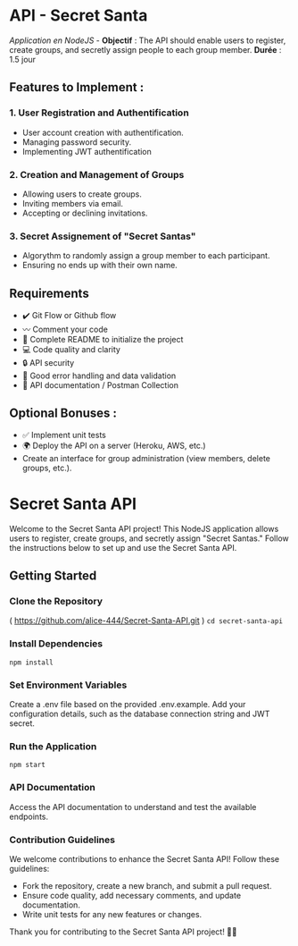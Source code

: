 # API - Secret Santa
*Application en NodeJS* -
**Objectif** : The API should enable users to register, create groups, and secretly assign people to each group member. **Durée** : 1.5 jour
## Features to Implement :
### 1. User Registration and Authentification
- User account creation with authentification.
- Managing password security.
- Implementing JWT authentification
### 2. Creation and Management of Groups
- Allowing users to create groups.
- Inviting members via email.
- Accepting or declining invitations.
### 3. Secret Assignement of "Secret Santas"
- Algorythm to randomly assign a group member to each participant.
- Ensuring no ends up with their own name.
## Requirements
- ✔️ Git Flow or Github flow
- 〰️ Comment your code
- 💯 Complete README to initialize the project
- 💻 Code quality and clarity
- 🔒 API security
- 🚫 Good error handling and data validation
- 📄 API documentation / Postman Collection
## Optional Bonuses :
- ✅ Implement unit tests
- 🌍 Deploy the API on a server (Heroku, AWS, etc.)
- Create an interface for group administration (view members, delete groups, etc.).

# Secret Santa API #
Welcome to the Secret Santa API project! This NodeJS application allows users to register, create groups, and secretly assign "Secret Santas." Follow the instructions below to set up and use the Secret Santa API.

## Getting Started ##
### Clone the Repository ###
( https://github.com/alice-444/Secret-Santa-API.git )
`cd secret-santa-api`

### Install Dependencies ###
`npm install`

### Set Environment Variables ###
Create a .env file based on the provided .env.example.
Add your configuration details, such as the database connection string and JWT secret.

### Run the Application ###
`npm start`

### API Documentation ###
Access the API documentation to understand and test the available endpoints.

### Contribution Guidelines ###
We welcome contributions to enhance the Secret Santa API! Follow these guidelines:
- Fork the repository, create a new branch, and submit a pull request.
- Ensure code quality, add necessary comments, and update documentation.
- Write unit tests for any new features or changes.

Thank you for contributing to the Secret Santa API project! 🎅✨
